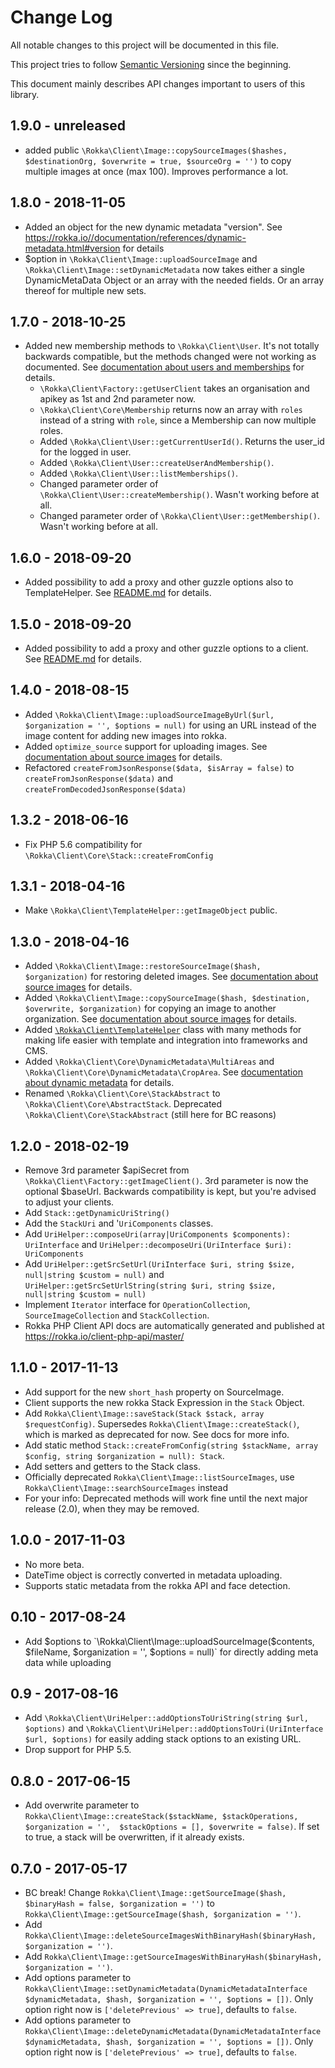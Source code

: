 # Change Log

All notable changes to this project will be documented in this file.

This project tries to follow [Semantic Versioning](http://semver.org/) since the beginning.

This document mainly describes API changes important to users of this library.

## 1.9.0 - unreleased

* added public `\Rokka\Client\Image::copySourceImages($hashes, $destinationOrg, $overwrite = true, $sourceOrg = '')`
  to copy multiple images at once (max 100). Improves performance a lot.

## 1.8.0 - 2018-11-05

* Added an object for the new dynamic metadata "version". 
  See https://rokka.io//documentation/references/dynamic-metadata.html#version for details 
* $option in `\Rokka\Client\Image::uploadSourceImage` and `\Rokka\Client\Image::setDynamicMetadata` now takes either
  a single DynamicMetaData Object or an array with the needed fields. Or an array thereof for multiple new sets.
  
## 1.7.0 - 2018-10-25

* Added new membership methods to `\Rokka\Client\User`. It's not totally backwards compatible, but the methods changed were not
  working as documented.
  See [documentation about users and memberships](https://rokka.io/documentation/references/users-and-memberships.html) for details.
  * `\Rokka\Client\Factory::getUserClient` takes an organisation and apikey as 1st and 2nd parameter now. 
  * `\Rokka\Client\Core\Membership` returns now an array with `roles` instead of a string with `role`, since a Membership can now multiple roles.
  * Added `\Rokka\Client\User::getCurrentUserId()`. Returns the user_id for the logged in user.
  * Added `\Rokka\Client\User::createUserAndMembership()`.
  * Added `\Rokka\Client\User::listMemberships()`.
  * Changed parameter order of `\Rokka\Client\User::createMembership()`. Wasn't working before at all.
  * Changed parameter order of `\Rokka\Client\User::getMembership()`. Wasn't working before at all.
  

## 1.6.0 - 2018-09-20

* Added possibility to add a proxy and other guzzle options also to TemplateHelper. 
  See [README.md](README.md#options-for-clients) for details.

## 1.5.0 - 2018-09-20

* Added possibility to add a proxy and other guzzle options to a client. 
  See [README.md](README.md#options-for-clients) for details.

## 1.4.0 - 2018-08-15

* Added `\Rokka\Client\Image::uploadSourceImageByUrl($url, $organization = '', $options = null)` for using an URL instead of the image content for adding new images into rokka.
* Added `optimize_source` support for uploading images. See [documentation about source images](https://rokka.io/documentation/references/source-images.html#optimizing-source-images-before-saving) for details.
* Refactored `createFromJsonResponse($data, $isArray = false)` to `createFromJsonResponse($data)` and `createFromDecodedJsonResponse($data)`

## 1.3.2 - 2018-06-16

* Fix PHP 5.6 compatibility for `\Rokka\Client\Core\Stack::createFromConfig`

## 1.3.1 - 2018-04-16

* Make `\Rokka\Client\TemplateHelper::getImageObject` public.

## 1.3.0 - 2018-04-16

* Added `\Rokka\Client\Image::restoreSourceImage($hash, $organization)` for restoring deleted images. See [documentation about source images](https://rokka.io/documentation/references/source-images.html#restore-a-source-image) for details.
* Added `\Rokka\Client\Image::copySourceImage($hash, $destination, $overwrite, $organization)` for copying an image to another organization. See [documentation about source images](https://rokka.io/documentation/references/source-images.html#copy-a-source-image-to-another-organization) for details.
* Added [`\Rokka\Client\TemplateHelper`](https://rokka.io/client-php-api/master/Rokka/Client/TemplateHelper.html) class with many methods for making life easier with template and integration into frameworks and CMS. 
* Added `\Rokka\Client\Core\DynamicMetadata\MultiAreas` and `\Rokka\Client\Core\DynamicMetadata\CropArea`. See [documentation about dynamic metadata](https://rokka.io/documentation/references/dynamic-metadata.html) for details.
* Renamed `\Rokka\Client\Core\StackAbstract` to `\Rokka\Client\Core\AbstractStack`. Deprecated `\Rokka\Client\Core\StackAbstract` (still here for BC reasons) 

## 1.2.0 - 2018-02-19

* Remove 3rd parameter $apiSecret from `\Rokka\Client\Factory::getImageClient()`. 3rd parameter is now the optional $baseUrl. Backwards compatibility is kept, but you're advised to adjust your clients.
* Add `Stack::getDynamicUriString()`
* Add the `StackUri` and '`UriComponents` classes.
* Add `UriHelper::composeUri(array|UriComponents $components): UriInterface` and `UriHelper::decomposeUri(UriInterface $uri): UriComponents` 
* Add `UriHelper::getSrcSetUrl(UriInterface $uri, string $size, null|string $custom = null)` and `UriHelper::getSrcSetUrlString(string $uri, string $size, null|string $custom = null)`
* Implement `Iterator` interface for `OperationCollection`, `SourceImageCollection` and `StackCollection`.
* Rokka PHP Client API docs are automatically generated and published at https://rokka.io/client-php-api/master/

## 1.1.0 - 2017-11-13

* Add support for the new `short_hash` property on SourceImage.
* Client supports the new rokka Stack Expression in the `Stack` Object.
* Add `Rokka\Client\Image::saveStack(Stack $stack, array $requestConfig)`. Supersedes `Rokka\Client\Image::createStack()`,
  which is marked as deprecated for now. See docs for more info.
* Add static method `Stack::createFromConfig(string $stackName, array $config, string $organization = null): Stack`.
* Add setters and getters to the Stack class. 
* Officially deprecated `Rokka\Client\Image::listSourceImages`, use `Rokka\Client\Image::searchSourceImages` instead
* For your info: Deprecated methods will work fine until the next major release (2.0), when they may be removed.

## 1.0.0 - 2017-11-03

* No more beta.
* DateTime object is correctly converted in metadata uploading.
* Supports static metadata from the rokka API and face detection.

## 0.10 - 2017-08-24

* Add $options to `\Rokka\Client\Image::uploadSourceImage($contents, $fileName, $organization = '', $options = null)` for directly adding meta data while uploading

## 0.9 - 2017-08-16

* Add `\Rokka\Client\UriHelper::addOptionsToUriString(string $url, $options)` and `\Rokka\Client\UriHelper::addOptionsToUri(UriInterface $url, $options)` for easily adding stack options to an existing URL.
* Drop support for PHP 5.5.  

## 0.8.0 - 2017-06-15

* Add overwrite parameter to `Rokka\Client\Image::createStack($stackName, $stackOperations, $organization = '',  $stackOptions = [], $overwrite = false)`. If set to true, a stack will be overwritten, if it already exists.

## 0.7.0 - 2017-05-17

* BC break! Change `Rokka\Client\Image::getSourceImage($hash, $binaryHash = false, $organization = '')`
  to `Rokka\Client\Image::getSourceImage($hash, $organization = '')`.
* Add `Rokka\Client\Image::deleteSourceImagesWithBinaryHash($binaryHash, $organization = '')`.
* Add `Rokka\Client\Image::getSourceImagesWithBinaryHash($binaryHash, $organization = '')`.
* Add options parameter to `Rokka\Client\Image::setDynamicMetadata(DynamicMetadataInterface $dynamicMetadata, $hash, $organization = '', $options = [])`.
  Only option right now is `['deletePrevious' => true]`, defaults to `false`.
* Add options parameter to `Rokka\Client\Image::deleteDynamicMetadata(DynamicMetadataInterface $dynamicMetadata, $hash, $organization = '', $options = [])`.
  Only option right now is `['deletePrevious' => true]`, defaults to `false`.

